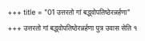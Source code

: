 +++
title = "01 उत्तरतो गां बद्ध्वोपतिष्ठेरन्नर्हणा"

+++
उत्तरतो गां बद्ध्वोपतिष्ठेरन्नर्हणा पुत्र उवास सेति १